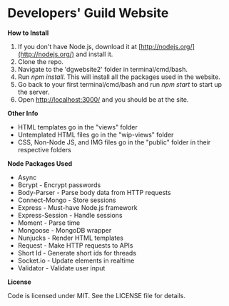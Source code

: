 # Developers' Guild Website

**How to Install**

1. If you don't have Node.js, download it at [http://nodejs.org/](http://nodejs.org/) and install it.
2. Clone the repo.
3. Navigate to the 'dgwebsite2' folder in terminal/cmd/bash.
4. Run *npm install*. This will install all the packages used in the website.
8. Go back to your first terminal/cmd/bash and run *npm start* to start up the server.
9. Open [http://localhost:3000/](http://localhost:3000/) and you should be at the site.

**Other Info**

- HTML templates go in the "views" folder
- Untemplated HTML files go in the "wip-views" folder
- CSS, Non-Node JS, and IMG files go in the "public" folder in their respective folders

**Node Packages Used**

- Async
- Bcrypt - Encrypt passwords
- Body-Parser - Parse body data from HTTP requests
- Connect-Mongo - Store sessions
- Express - Must-have Node.js framework
- Express-Session - Handle sessions
- Moment - Parse time
- Mongoose - MongoDB wrapper
- Nunjucks - Render HTML templates
- Request - Make HTTP requests to APIs
- Short Id - Generate short ids for threads
- Socket.io - Update elements in realtime
- Validator - Validate user input

**License**

Code is licensed under MIT. See the LICENSE file for details.
